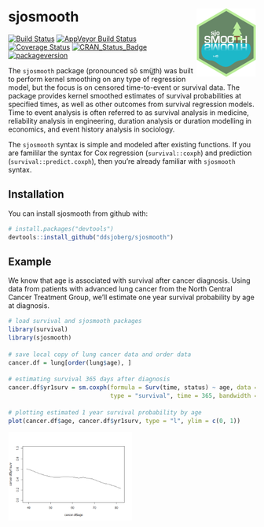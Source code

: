 
<!-- README.md is generated from README.Rmd. Please edit that file -->

# sjosmooth <img src="man/figures/logo-small.png" align="right" />
[![Build
Status](https://travis-ci.org/ddsjoberg/sjosmooth.svg?branch=master)](https://travis-ci.org/ddsjoberg/sjosmooth)
[![AppVeyor Build
Status](https://ci.appveyor.com/api/projects/status/github/ddsjoberg/sjosmooth?branch=master&svg=true)](https://ci.appveyor.com/project/ddsjoberg/sjosmooth)
[![Coverage
Status](https://img.shields.io/codecov/c/github/ddsjoberg/sjosmooth/master.svg)](https://codecov.io/github/ddsjoberg/sjosmooth?branch=master)
[![CRAN\_Status\_Badge](http://www.r-pkg.org/badges/version/sjosmooth)](https://cran.r-project.org/package=sjosmooth)
[![packageversion](https://img.shields.io/badge/Package%20version-0.1.0-orange.svg?style=flat-square)](commits/master)

The `sjosmooth` package (pronounced sō smüt͟h) was built to perform
kernel smoothing on any type of regression model, but the focus is on
censored time-to-event or survival data. The package provides kernel
smoothed estimates of survival probabilities at specified times, as well
as other outcomes from survival regression models. Time to event
analysis is often referred to as survival analysis in medicine,
reliability analysis in engineering, duration analysis or duration
modelling in economics, and event history analysis in sociology.

The `sjosmooth` syntax is simple and modeled after existing functions.
If you are famililar the syntax for Cox regression (`survival::coxph`)
and prediction (`survival::predict.coxph`), then you’re already familiar
with `sjosmooth` syntax.

## Installation

You can install sjosmooth from github with:

``` r
# install.packages("devtools")
devtools::install_github("ddsjoberg/sjosmooth")
```

## Example

We know that age is associated with survival after cancer diagnosis.
Using data from patients with advanced lung cancer from the North
Central Cancer Treatment Group, we’ll estimate one year survival
probability by age at diagnosis.

``` r
# load survival and sjosmooth packages
library(survival)
library(sjosmooth)

# save local copy of lung cancer data and order data
cancer.df = lung[order(lung$age), ]

# estimating survival 365 days after diagnosis
cancer.df$yr1surv = sm.coxph(formula = Surv(time, status) ~ age, data = cancer.df, 
                             type = "survival", time = 365, bandwidth = 0.9)

# plotting estimated 1 year survival probability by age
plot(cancer.df$age, cancer.df$yr1surv, type = "l", ylim = c(0, 1))
```

<img src="man/figures/README-example-1.png" width="50%" />
